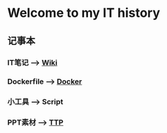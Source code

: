 Welcome to my IT history
===
## 记事本
### IT笔记 --> [Wiki](https://github.com/jiobxn/one/wiki)
### Dockerfile --> [Docker](https://github.com/jiobxn/one/tree/master/Docker)
### 小工具 --> Script
### PPT素材 --> [TTP](https://github.com/jiobxn/one/tree/master/PPT)
